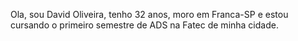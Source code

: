 Ola, sou David Oliveira, tenho 32 anos, moro em Franca-SP e estou cursando o primeiro semestre de ADS na Fatec de minha cidade.
<!---
david-oliveira17/david-oliveira17 is a ✨ special ✨ repository because its `README.md` (this file) appears on your GitHub profile.
You can click the Preview link to take a look at your changes.
--->
